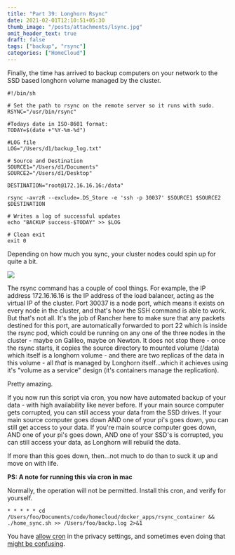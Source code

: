 ```yaml
---
title: "Part 39: Longhorn Rsync"
date: 2021-02-01T12:10:51+05:30
thumb_image: "/posts/attachments/lsync.jpg"
omit_header_text: true
draft: false
tags: ["backup", "rsync"]
categories: ["HomeCloud"]
---
```


Finally, the time has arrived to backup computers on your network to the SSD based longhorn volume managed by the cluster. 

```
#!/bin/sh

# Set the path to rsync on the remote server so it runs with sudo.
RSYNC="/usr/bin/rsync"

#Todays date in ISO-8601 format:
TODAY=$(date +"%Y-%m-%d")

#LOG file
LOG="/Users/d1/backup_log.txt"
 
# Source and Destination
SOURCE1="/Users/d1/Documents"
SOURCE2="/Users/d1/Desktop"

DESTINATION="root@172.16.16.16:/data"

rsync -avrzR --exclude=.DS_Store -e 'ssh -p 30037' $SOURCE1 $SOURCE2 $DESTINATION

# Writes a log of successful updates
echo "BACKUP success-$TODAY" >> $LOG

# Clean exit
exit 0

```

Depending on how much you sync, your cluster nodes could spin up for quite a bit. 

![](/posts/attachments/longhorn_rsync.jpg)

The rsync command has a couple of cool things. For example, the IP address 172.16.16.16 is the IP address of the load balancer, acting as the virtual IP of the cluster. Port 30037 is a node port, which means it exists on every node in the cluster, and that's how the SSH command is able to work. But that's not all. It's the job of Rancher here to make sure that any packets destined for this port, are automatically forwarded to port 22 which is inside the rsync pod, which could be running on any one of the three nodes in the cluster - maybe on Galileo, maybe on Newton. It does not stop there - once the rsync starts, it copies the source directory to mounted volume (/data) which itself is a longhorn volume - and there are two replicas of the data in this volume - all _that_ is managed by Longhorn itself...which it achieves using it's "volume as a service" design (it's containers manage the replication).

Pretty amazing. 

If you now run this script via cron, you now have automated backup of your data - with high availability like never before. If your main source computer gets corrupted, you can still access your data from the SSD drives. If your main source computer goes down AND one of your pi's goes down, you can still get access to your data. If you're main source computer goes down, AND one of your pi's goes down, AND one of your SSD's is corrupted, you can still access your data, as Longhorn will rebuild the data.

If more than this goes down, then...not much to do than to suck it up and move on with life. 

**PS: A note for running this via cron in mac**

Normally, the operation will not be permitted. Install this cron, and verify for yourself.

```
* * * * * cd /Users/foo/Documents/code/homecloud/docker_apps/rsync_container && ./home_sync.sh >> /Users/foo/backp.log 2>&1
```

You have [allow cron](https://apple.stackexchange.com/questions/378553/crontab-operation-not-permitted) in the privacy settings, and sometimes even doing that [might be confusing](https://blog.bejarano.io/fixing-cron-jobs-in-mojave/). 